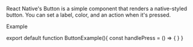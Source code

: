 React Native's Button is a simple component that renders a native-styled button. You can set a label, color, and an action when it's pressed.


Example

export default function ButtonExample(){
	const handlePress = () => {
	}
}